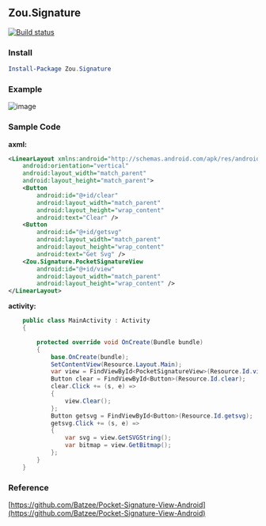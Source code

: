 ## Zou.Signature

[![Build status](https://ci.appveyor.com/api/projects/status/g1bbe17lw4a4linl?svg=true)](https://ci.appveyor.com/project/chsword/zou-signature)

### Install

``` powershell
Install-Package Zou.Signature
```
### Example

![image](https://cloud.githubusercontent.com/assets/274085/17927337/cc0ed51c-6a27-11e6-80e8-c32b88e7ac23.png)

### Sample Code
**axml:**

``` xml
<LinearLayout xmlns:android="http://schemas.android.com/apk/res/android"
    android:orientation="vertical"
    android:layout_width="match_parent"
    android:layout_height="match_parent">
    <Button
        android:id="@+id/clear"
        android:layout_width="match_parent"
        android:layout_height="wrap_content"
        android:text="Clear" />
    <Button
        android:id="@+id/getsvg"
        android:layout_width="match_parent"
        android:layout_height="wrap_content"
        android:text="Get Svg" />
    <Zou.Signature.PocketSignatureView
        android:id="@+id/view"
        android:layout_width="match_parent"
        android:layout_height="wrap_content" />
</LinearLayout>
```

**activity:**

``` csharp
    public class MainActivity : Activity
    {

        protected override void OnCreate(Bundle bundle)
        {
            base.OnCreate(bundle);
            SetContentView(Resource.Layout.Main);
            var view = FindViewById<PocketSignatureView>(Resource.Id.view); 
            Button clear = FindViewById<Button>(Resource.Id.clear);
            clear.Click += (s, e) =>
            {
                view.Clear();
            };
            Button getsvg = FindViewById<Button>(Resource.Id.getsvg);
            getsvg.Click += (s, e) =>
            {
                var svg = view.GetSVGString();
                var bitmap = view.GetBitmap();
            };
        }
    }
```


### Reference

[https://github.com/Batzee/Pocket-Signature-View-Android](https://github.com/Batzee/Pocket-Signature-View-Android)